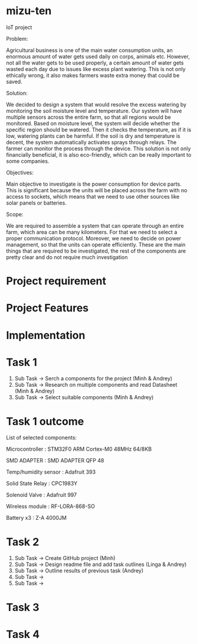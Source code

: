 # mizu-ten
IoT project


Problem:

Agricultural business is one of the main water consumption units, an enormous amount of water gets used daily on corps, animals etc. However, not all the water gets to be used properly, a certain amount of water gets wasted each day due to issues like excess plant watering. This is not only ethically wrong, it also makes farmers waste extra money that could be saved.

Solution:

We decided to design a system that would resolve the excess watering by monitoring the soil moisture level and temperature. Our system will have multiple sensors across the entire farm, so that all regions would be monitored. Based on moisture level, the system will decide whether the specific region should be watered. Then it checks the temperature, as if it is low, watering plants can be harmful. If the soil is dry and temperature is decent, the system automatically activates sprays through relays. The farmer can monitor the process through the device. This solution is not only financially beneficial, it is also eco-friendly, which can be really important to some companies. 

Objectives:

Main objective to investigate is the power consumption for device parts. This is significant because the units will be placed across the farm with no access to sockets, which means that we need to use other sources like solar panels or batteries.  

Scope:

We are required to assemble a system that can operate through an entire farm, which area can be many kilometers. For that we need to select a proper communication protocol. Moreover, we need to decide on power management, so that the units can operate efficiently. These are the main things that are required to be investigated, the rest of the components are pretty clear and do not require much investigation

# Project requirement

# Project Features 

# Implementation 

# Task 1
  1. Sub Task -> Serch a components for the project (Minh & Andrey)
  2. Sub Task -> Research on multiple components and read Datasheet (Minh & Andrey)
  3. Sub Task -> Select suitable components (Minh & Andrey)
# Task 1 outcome
List of selected components:

Microcontroller      : STM32F0 ARM Cortex-M0 48MHz 64/8KB

SMD ADAPTER          : SMD ADAPTER QFP 48

Temp/humidity sensor : Adafruit 393

Solid State Relay    : CPC1983Y

Solenoid Valve       : Adafruit 997

Wireless module      : RF-LORA-868-SO

Battery         x3   : Z-A 4000JM 

# Task 2
  1. Sub Task -> Create GitHub project (Minh)
  2. Sub Task -> Design readme file and add task outlines (Linga & Andrey)
  3. Sub Task -> Outline results of previous task (Andrey)
  4. Sub Task ->
  5. Sub Task ->

# Task 3


# Task 4

